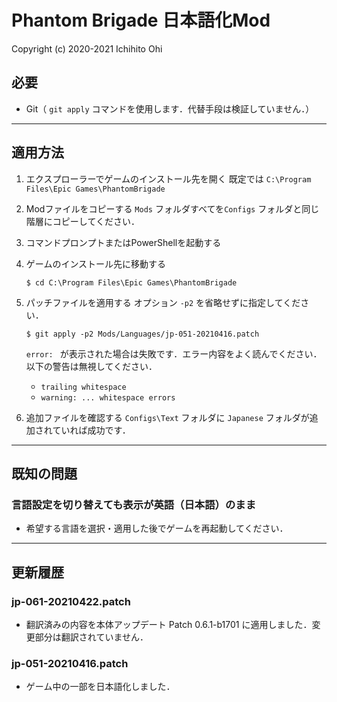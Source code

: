 # Phantom Brigade 日本語化Mod

Copyright (c) 2020-2021 Ichihito Ohi

## 必要
- Git（ `git apply` コマンドを使用します．代替手段は検証していません．）

---
## 適用方法
1. エクスプローラーでゲームのインストール先を開く
    既定では `C:\Program Files\Epic Games\PhantomBrigade`

2. Modファイルをコピーする
    `Mods` フォルダすべてを`Configs` フォルダと同じ階層にコピーしてください．

3. コマンドプロンプトまたはPowerShellを起動する

4. ゲームのインストール先に移動する
    ```
    $ cd C:\Program Files\Epic Games\PhantomBrigade
    ```

5. パッチファイルを適用する
    オプション `-p2` を省略せずに指定してください．
    ```
    $ git apply -p2 Mods/Languages/jp-051-20210416.patch
    ```
    `error: ` が表示された場合は失敗です．エラー内容をよく読んでください．
    以下の警告は無視してください．
    - `trailing whitespace`
    - `warning: ... whitespace errors`

6. 追加ファイルを確認する
    `Configs\Text` フォルダに `Japanese` フォルダが追加されていれば成功です．

---
## 既知の問題
### 言語設定を切り替えても表示が英語（日本語）のまま
- 希望する言語を選択・適用した後でゲームを再起動してください．

---
## 更新履歴
### jp-061-20210422.patch
- 翻訳済みの内容を本体アップデート Patch 0.6.1-b1701 に適用しました．変更部分は翻訳されていません．
### jp-051-20210416.patch
- ゲーム中の一部を日本語化しました．
